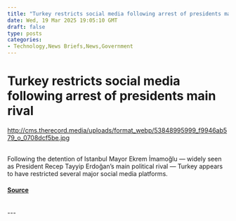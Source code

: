 ```yaml
---
title: "Turkey restricts social media following arrest of presidents main rival"
date: Wed, 19 Mar 2025 19:05:10 GMT
draft: false
type: posts
categories: 
- Technology,News Briefs,News,Government
---
```

# Turkey restricts social media following arrest of presidents main rival
http://cms.therecord.media/uploads/format_webp/53848995999_f9946ab579_o_0708dcf5be.jpg
<br/>

<br/>
Following the detention of Istanbul Mayor Ekrem İmamoğlu — widely seen as President Recep Tayyip Erdoğan’s main political rival — Turkey appears to have restricted several major social media platforms.

#### [Source](https://therecord.media/turkey-restricts-social-media-imamoglu-arrest)

<br/>
---

